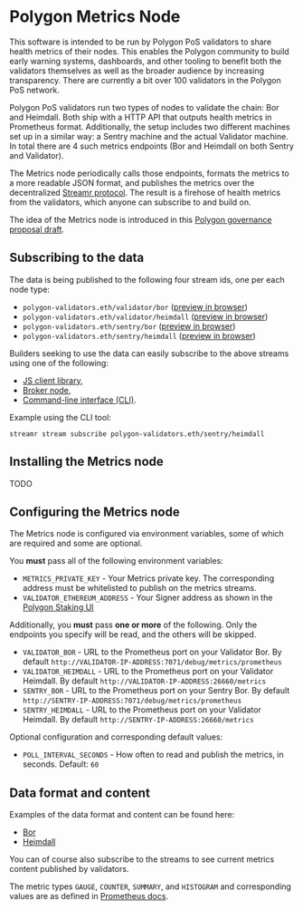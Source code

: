 # Polygon Metrics Node

This software is intended to be run by Polygon PoS validators to share health metrics of their nodes. This enables the Polygon community to build early warning systems, dashboards, and other tooling to benefit both the validators themselves as well as the broader audience by increasing transparency. There are currently a bit over 100 validators in the Polygon PoS network.

Polygon PoS validators run two types of nodes to validate the chain: Bor and Heimdall. Both ship with a HTTP API that outputs health metrics in Prometheus format. Additionally, the setup includes two different machines set up in a similar way: a Sentry machine and the actual Validator machine. In total there are 4 such metrics endpoints (Bor and Heimdall on both Sentry and Validator).

The Metrics node periodically calls those endpoints, formats the metrics to a more readable JSON format, and publishes the metrics over the decentralized [Streamr protocol](https://streamr.network). The result is a firehose of health metrics from the validators, which anyone can subscribe to and build on.

The idea of the Metrics node is introduced in this [Polygon governance proposal draft](https://forum.polygon.technology/t/proposal-decentralized-sharing-of-validator-health-metrics/11454/6).

## Subscribing to the data

The data is being published to the following four stream ids, one per each node type:

- `polygon-validators.eth/validator/bor` ([preview in browser](https://streamr.network/core/streams/polygon-validators.eth%2Fvalidator%2Fbor/preview))
- `polygon-validators.eth/validator/heimdall` ([preview in browser](https://streamr.network/core/streams/polygon-validators.eth%2Fvalidator%2Fheimdall/preview))
- `polygon-validators.eth/sentry/bor` ([preview in browser](https://streamr.network/core/streams/polygon-validators.eth%2Fsentry%2Fbor/preview))
- `polygon-validators.eth/sentry/heimdall` ([preview in browser](https://streamr.network/core/streams/polygon-validators.eth%2Fsentry%2Fheimdall/preview))

Builders seeking to use the data can easily subscribe to the above streams using one of the following:
- [JS client library](https://www.npmjs.com/package/streamr-client),
- [Broker node](https://docs.streamr.network/node-runners/run-a-node),
- [Command-line interface (CLI)](https://docs.streamr.network/usage/cli-tool/).

Example using the CLI tool:

```
streamr stream subscribe polygon-validators.eth/sentry/heimdall
```

## Installing the Metrics node

TODO

## Configuring the Metrics node

The Metrics node is configured via environment variables, some of which are required and some are optional.

You **must** pass all of the following environment variables:

- `METRICS_PRIVATE_KEY` - Your Metrics private key. The corresponding address must be whitelisted to publish on the metrics streams.
- `VALIDATOR_ETHEREUM_ADDRESS` - Your Signer address as shown in the [Polygon Staking UI](https://staking.polygon.technology/validators/146)

Additionally, you **must** pass **one or more** of the following. Only the endpoints you specify will be read, and the others will be skipped.

- `VALIDATOR_BOR` - URL to the Prometheus port on your Validator Bor. By default `http://VALIDATOR-IP-ADDRESS:7071/debug/metrics/prometheus`
- `VALIDATOR_HEIMDALL` - URL to the Prometheus port on your Validator Heimdall. By default `http://VALIDATOR-IP-ADDRESS:26660/metrics`
- `SENTRY_BOR` - URL to the Prometheus port on your Sentry Bor. By default `http://SENTRY-IP-ADDRESS:7071/debug/metrics/prometheus`
- `SENTRY_HEIMDALL` - URL to the Prometheus port on your Validator Heimdall. By default `http://SENTRY-IP-ADDRESS:26660/metrics`

Optional configuration and corresponding default values:

- `POLL_INTERVAL_SECONDS` - How often to read and publish the metrics, in seconds. Default: `60`

## Data format and content

Examples of the data format and content can be found here:
- [Bor](exampledata/bor.json)
- [Heimdall](exampledata/heimdall.json)

You can of course also subscribe to the streams to see current metrics content published by validators.

The metric types `GAUGE`, `COUNTER`, `SUMMARY`, and `HISTOGRAM` and corresponding values are as defined in [Prometheus docs](https://prometheus.io/docs/concepts/metric_types/).

